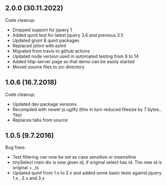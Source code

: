 ## 2.0.0 (30.11.2022)

Code cleanup:

- Dropped support for jquery 1
- Added qunit test for latest jquery 3.6 and previous 3.5
- Updated grunt & qunit packages
- Replaced jshint with eslint
- Migrated from travis to github actions
- Updated node version used in automated testing from 8 to 14
- Added http-server page so that demo can be easily started
- Moved source files to src directory

## 1.0.6 (16.7.2018)

Code cleanup:

- Updated dev package versions
- Recompiled with newer js uglify (this in turn reduced filesize by 7 bytes.. Yay)
- Replaces tabs from source

## 1.0.5 (9.7.2016)

Bug fixes:

- Text filtering can now be set as case sensitive or insensitive
- tinySelect main div is now given id, if original select has id. The new id is original + _ts
- Updated qunit from 1.x to 2.x and added some basic tests against jquery 1.x , 2.x and 3.x
